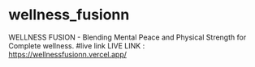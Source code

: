 # wellness_fusionn
WELLNESS FUSION - Blending Mental Peace and Physical Strength for Complete wellness.
#live link
LIVE LINK : https://wellnessfusionn.vercel.app/
